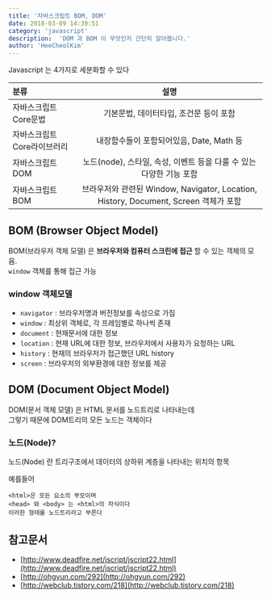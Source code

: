 ```yaml
---
title: '자바스크립트 BOM, DOM'
date: 2018-03-09 14:39:51
category: 'javascript'
description:  'DOM 과 BOM 이 무엇인지 간단히 알아봅니다.'
author: 'HeeCheolKim'
---
```



Javascript 는 4가지로 세분화할 수 있다

| 분류  | 설명 |
| :------------ | :-----------: |
| 자바스크립트 Core문법     | 기본문법, 데이터타입, 조건문 등이 포함          |
| 자바스크립트 Core라이브러리    | 내장함수들이 포함되어있음, Date, Math 등      |
| 자바스크립트 DOM    | 노드(node), 스타일, 속성, 이벤트 등을 다룰 수 있는 다양한 기능 포함|
|자바스크립트 BOM| 브라우저와 관련된 Window, Navigator, Location, History, Document, Screen 객체가 포함|


## BOM (Browser Object Model)
BOM(브라우저 객체 모델) 은 **브라우저와 컴퓨터 스크린에 접근** 할 수 있는 객체의 모음.  
`window` 객체를 통해 접근 가능  

### window 객체모델
* `navigator` : 브라우저명과 버전정보를 속성으로 가짐  
* `window` : 최상위 객체로, 각 프레임별로 하나씩 존재  
* `document` : 현재문서에 대한 정보  
* `location` : 현재 URL에 대한 정보, 브라우저에서 사용자가 요청하는 URL  
* `history` : 현재의 브라우저가 접근했던 URL history  
* `screen` : 브라우저의 외부환경에 대한 정보를 제공


## DOM (Document Object Model)

DOM(문서 객체 모델) 은 HTML 문서를 노드트리로 나타내는데  
그렇기 때문에 DOM트리의 모든 노드는 객체이다

### 노드(Node)?
노드(Node) 란 트리구조에서 데이터의 상하위 계층을 나타내는 위치의 항목

예를들어

```
<html>은 모든 요소의 부모이며
<head> 와 <body> 는 <html>의 자식이다
이러한 형태를 노드트리라고 부른다
```

## 참고문서
* [http://www.deadfire.net/jscript/jscript22.html](http://www.deadfire.net/jscript/jscript22.html)  
* [http://ohgyun.com/292](http://ohgyun.com/292)  
* [http://webclub.tistory.com/218](http://webclub.tistory.com/218)
